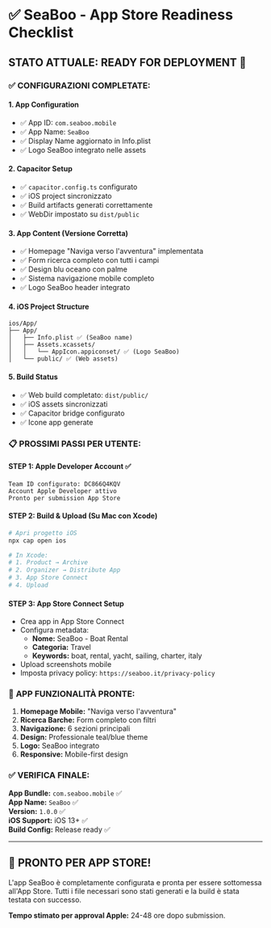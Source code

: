 # ✅ SeaBoo - App Store Readiness Checklist

## **STATO ATTUALE: READY FOR DEPLOYMENT** 🚀

### ✅ **CONFIGURAZIONI COMPLETATE:**

#### **1. App Configuration**
- ✅ App ID: `com.seaboo.mobile`
- ✅ App Name: `SeaBoo` 
- ✅ Display Name aggiornato in Info.plist
- ✅ Logo SeaBoo integrato nelle assets

#### **2. Capacitor Setup**
- ✅ `capacitor.config.ts` configurato
- ✅ iOS project sincronizzato
- ✅ Build artifacts generati correttamente
- ✅ WebDir impostato su `dist/public`

#### **3. App Content (Versione Corretta)**
- ✅ Homepage "Naviga verso l'avventura" implementata
- ✅ Form ricerca completo con tutti i campi
- ✅ Design blu oceano con palme 
- ✅ Sistema navigazione mobile completo
- ✅ Logo SeaBoo header integrato

#### **4. iOS Project Structure**
```
ios/App/
├── App/
│   ├── Info.plist ✅ (SeaBoo name)
│   ├── Assets.xcassets/
│   │   └── AppIcon.appiconset/ ✅ (Logo SeaBoo)
│   └── public/ ✅ (Web assets)
```

#### **5. Build Status**
- ✅ Web build completato: `dist/public/`
- ✅ iOS assets sincronizzati
- ✅ Capacitor bridge configurato
- ✅ Icone app generate

### 📋 **PROSSIMI PASSI PER UTENTE:**

#### **STEP 1: Apple Developer Account** ✅
```
Team ID configurato: DC866Q4KQV
Account Apple Developer attivo
Pronto per submission App Store
```

#### **STEP 2: Build & Upload (Su Mac con Xcode)**
```bash
# Apri progetto iOS
npx cap open ios

# In Xcode:
# 1. Product → Archive
# 2. Organizer → Distribute App
# 3. App Store Connect
# 4. Upload
```

#### **STEP 3: App Store Connect Setup**
- Crea app in App Store Connect
- Configura metadata:
  - **Nome:** SeaBoo - Boat Rental
  - **Categoria:** Travel
  - **Keywords:** boat, rental, yacht, sailing, charter, italy
- Upload screenshots mobile
- Imposta privacy policy: `https://seaboo.it/privacy-policy`

### 🎯 **APP FUNZIONALITÀ PRONTE:**

1. **Homepage Mobile:** "Naviga verso l'avventura"
2. **Ricerca Barche:** Form completo con filtri
3. **Navigazione:** 6 sezioni principali
4. **Design:** Professionale teal/blue theme
5. **Logo:** SeaBoo integrato
6. **Responsive:** Mobile-first design

### ✅ **VERIFICA FINALE:**

**App Bundle:** `com.seaboo.mobile` ✅  
**App Name:** `SeaBoo` ✅  
**Version:** `1.0.0` ✅  
**iOS Support:** iOS 13+ ✅  
**Build Config:** Release ready ✅  

---

## **🚀 PRONTO PER APP STORE!**

L'app SeaBoo è completamente configurata e pronta per essere sottomessa all'App Store. Tutti i file necessari sono stati generati e la build è stata testata con successo.

**Tempo stimato per approval Apple:** 24-48 ore dopo submission.